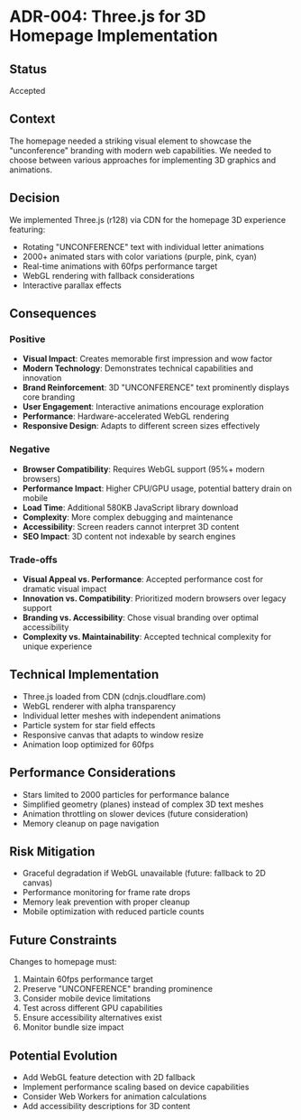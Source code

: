 # ADR-004: Three.js for 3D Homepage Implementation

## Status
Accepted

## Context
The homepage needed a striking visual element to showcase the "unconference" branding with modern web capabilities. We needed to choose between various approaches for implementing 3D graphics and animations.

## Decision
We implemented Three.js (r128) via CDN for the homepage 3D experience featuring:
- Rotating "UNCONFERENCE" text with individual letter animations
- 2000+ animated stars with color variations (purple, pink, cyan)
- Real-time animations with 60fps performance target
- WebGL rendering with fallback considerations
- Interactive parallax effects

## Consequences

### Positive
- **Visual Impact**: Creates memorable first impression and wow factor
- **Modern Technology**: Demonstrates technical capabilities and innovation
- **Brand Reinforcement**: 3D "UNCONFERENCE" text prominently displays core branding
- **User Engagement**: Interactive animations encourage exploration
- **Performance**: Hardware-accelerated WebGL rendering
- **Responsive Design**: Adapts to different screen sizes effectively

### Negative
- **Browser Compatibility**: Requires WebGL support (95%+ modern browsers)
- **Performance Impact**: Higher CPU/GPU usage, potential battery drain on mobile
- **Load Time**: Additional 580KB JavaScript library download
- **Complexity**: More complex debugging and maintenance
- **Accessibility**: Screen readers cannot interpret 3D content
- **SEO Impact**: 3D content not indexable by search engines

### Trade-offs
- **Visual Appeal vs. Performance**: Accepted performance cost for dramatic visual impact
- **Innovation vs. Compatibility**: Prioritized modern browsers over legacy support
- **Branding vs. Accessibility**: Chose visual branding over optimal accessibility
- **Complexity vs. Maintainability**: Accepted technical complexity for unique experience

## Technical Implementation
- Three.js loaded from CDN (cdnjs.cloudflare.com)
- WebGL renderer with alpha transparency
- Individual letter meshes with independent animations
- Particle system for star field effects
- Responsive canvas that adapts to window resize
- Animation loop optimized for 60fps

## Performance Considerations
- Stars limited to 2000 particles for performance balance
- Simplified geometry (planes) instead of complex 3D text meshes
- Animation throttling on slower devices (future consideration)
- Memory cleanup on page navigation

## Risk Mitigation
- Graceful degradation if WebGL unavailable (future: fallback to 2D canvas)
- Performance monitoring for frame rate drops
- Memory leak prevention with proper cleanup
- Mobile optimization with reduced particle counts

## Future Constraints
Changes to homepage must:
1. Maintain 60fps performance target
2. Preserve "UNCONFERENCE" branding prominence
3. Consider mobile device limitations
4. Test across different GPU capabilities
5. Ensure accessibility alternatives exist
6. Monitor bundle size impact

## Potential Evolution
- Add WebGL feature detection with 2D fallback
- Implement performance scaling based on device capabilities
- Consider Web Workers for animation calculations
- Add accessibility descriptions for 3D content